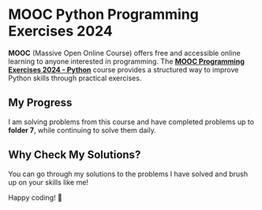 # MOOC Python Programming Exercises 2024

**MOOC** (Massive Open Online Course) offers free and accessible online learning to anyone interested in programming. The [**MOOC Programming Exercises 2024 - Python**](https://programming-24.mooc.fi/) course provides a structured way to improve Python skills through practical exercises.

## My Progress
I am solving problems from this course and have completed problems up to **folder 7**, while continuing to solve them daily.

## Why Check My Solutions?
You can go through my solutions to the problems I have solved and brush up on your skills like me!

Happy coding! 🚀


